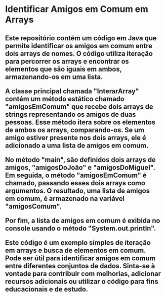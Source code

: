<h1> Identificar Amigos em Comum em Arrays </h1>

<h2>
Este repositório contém um código em Java que permite identificar os amigos em comum entre dois arrays de nomes. O código utiliza iteração para percorrer os arrays e encontrar os elementos que são iguais em ambos, armazenando-os em uma lista.

A classe principal chamada "InterarArray" contém um método estático chamado "amigosEmComum" que recebe dois arrays de strings representando os amigos de duas pessoas. Esse método itera sobre os elementos de ambos os arrays, comparando-os. Se um amigo estiver presente nos dois arrays, ele é adicionado a uma lista de amigos em comum.

No método "main", são definidos dois arrays de amigos, "amigosDoJoão" e "amigosDoMiguel". Em seguida, o método "amigosEmComum" é chamado, passando esses dois arrays como argumentos. O resultado, uma lista de amigos em comum, é armazenado na variável "amigosComum".

Por fim, a lista de amigos em comum é exibida no console usando o método "System.out.println".

Este código é um exemplo simples de iteração em arrays e busca de elementos em comum. Pode ser útil para identificar amigos em comum entre diferentes conjuntos de dados. Sinta-se à vontade para contribuir com melhorias, adicionar recursos adicionais ou utilizar o código para fins educacionais e de estudo.
  </h2>
